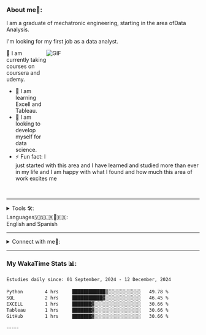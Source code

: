 ### About me🧑:
I am a graduate of mechatronic engineering, starting in the area of ​​Data Analysis.

I'm looking for my first job as a data analyst.

<img align="right" alt="GIF" src="https://owaisnoor.info/blog/wp-content/uploads/2019/03/maxresdefault.jpg" width="400" height="280" />

🔭 I am currently taking courses on coursera and udemy.
- 🌱 I am learning Excell and Tableau.
- 👯 I am looking to develop myself for data science.
- ⚡ Fun fact: I just started with this area and I have learned and studied more than ever in my life and I am happy with what I found and how much this area of ​​work excites me

<br/>

---

<details>
<summary>
Tools  🛠:
</summary>
  <br/>
<code><img height="20" src="https://raw.githubusercontent.com/github/explore/80688e429a7d4ef2fca1e82350fe8e3517d3494d/topics/git/git.png"></code>
<code><img height="20" src="https://upload.wikimedia.org/wikipedia/commons/thumb/a/ae/Github-desktop-logo-symbol.svg/1024px-Github-desktop-logo-symbol.svg.png"></code>
<code><img height="20" src="https://raw.githubusercontent.com/github/explore/80688e429a7d4ef2fca1e82350fe8e3517d3494d/topics/mysql/mysql.png"></code>
<code><img height="20" src="https://upload.wikimedia.org/wikipedia/commons/thumb/9/9a/Visual_Studio_Code_1.35_icon.svg/1024px-Visual_Studio_Code_1.35_icon.svg.png"></code>

---

</details>
</summary>Languages🇻🇬🇱🇷🏴󠁧󠁢󠁥󠁮󠁧󠁿🇪🇸:</summary>
 <br/>
 English and Spanish
</details>


---

<details>
<summary> Connect with me🤝: </summary>  

<br/>

<a href="https://t.me/Dave_bhandari">
  <img align="left" alt="Dave's Telegram" width="22px" src="https://web.telegram.org/img/logo_share.png" />
</a>

<a href="https://github.com/JorgeTPacheco">
  <img align="left" alt="Dave's Github" width="22px" src="https://github.com/JorgeTpacheco" />
</a>

<a href="https://instagram.com/Dave_bhandari/">
  <img align="left" alt="Dave's Instagram" width="22px" src="https://upload.wikimedia.org/wikipedia/commons/thumb/a/a5/Instagram_icon.png/600px-Instagram_icon.png" />
</a>

<a href="https://www.facebook.com/people/Dave-Bhandari/100005906536571">
  <img align="left" alt="Dave's Facebook" width="22px" src="https://facebookbrand.com/wp-content/uploads/2019/04/f_logo_RGB-Hex-Blue_512.png?w=512&h=512" />
</a>

<a href="https://linkedin.com/in/dave-bhandari-4a74761a7/">
  <img align="left" alt="Dave's Linkdein" width="22px" src="https://cdn3.iconfinder.com/data/icons/inficons/512/linkedin.png" />
</a>

<br/>

</details>

---

### My WakaTime Stats 📊:

<!--START_SECTION:waka-->
```text
Estudies daily since: 01 September, 2024 - 12 December, 2024

Python        4 hrs     ████████████▒░░░░░░░░░░░░   49.78 % 
SQL           2 hrs     ███████████▓░░░░░░░░░░░░░   46.45 % 
EXCELL        1 hrs     ███████▓░░░░░░░░░░░░░░░░░   30.66 %
Tableau       1 hrs     ███████▓░░░░░░░░░░░░░░░░░   30.66 %
GitHub        1 hrs     ███████▓░░░░░░░░░░░░░░░░░   30.66 %
```
<!--END_SECTION:waka-->

<div align="center">


</div>
-----
